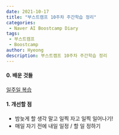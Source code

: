 ```yaml
---
date: 2021-10-17
title: "부스트캠프 10주차 주간학습 정리"
categories: 
 - Naver AI Boostcamp Diary
tags:
 - 부스트캠프
 - Boostcamp
author: Hyeong
description: 부스트캠프 10주차 주간학습 정리
---
```

#### 0. 배운 것들
[일주일 복습](https://hyeong01.github.io/mrc/10th-Week-Study/)

#### 1. 개선할 점
- 밤늦게 할 생각 말고 일찍 자고 일찍 일어나기!
- 매일 자기 전에 내일 일정 / 할 일 정하기